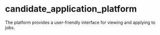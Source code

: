 # candidate_application_platform
The platform provides a user-friendly interface for viewing and applying to jobs. 
